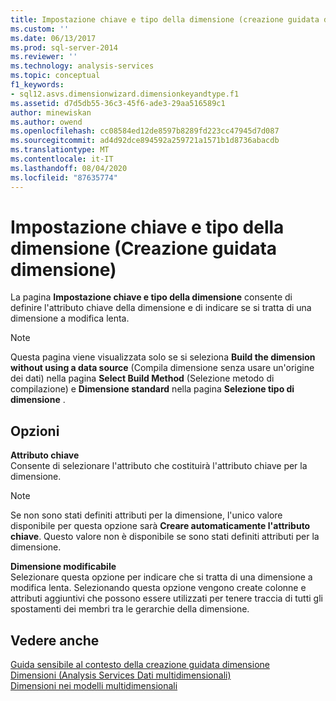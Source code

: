 ```yaml
---
title: Impostazione chiave e tipo della dimensione (creazione guidata dimensione) | Microsoft Docs
ms.custom: ''
ms.date: 06/13/2017
ms.prod: sql-server-2014
ms.reviewer: ''
ms.technology: analysis-services
ms.topic: conceptual
f1_keywords:
- sql12.asvs.dimensionwizard.dimensionkeyandtype.f1
ms.assetid: d7d5db55-36c3-45f6-ade3-29aa516589c1
author: minewiskan
ms.author: owend
ms.openlocfilehash: cc08584ed12de8597b8289fd223cc47945d7d087
ms.sourcegitcommit: ad4d92dce894592a259721a1571b1d8736abacdb
ms.translationtype: MT
ms.contentlocale: it-IT
ms.lasthandoff: 08/04/2020
ms.locfileid: "87635774"
---
```

# <a name="specify-dimension-key-and-type-dimension-wizard"></a>Impostazione chiave e tipo della dimensione (Creazione guidata dimensione)
  La pagina **Impostazione chiave e tipo della dimensione** consente di definire l'attributo chiave della dimensione e di indicare se si tratta di una dimensione a modifica lenta.  
  
> [!NOTE]  
>  Questa pagina viene visualizzata solo se si seleziona **Build the dimension without using a data source** (Compila dimensione senza usare un'origine dei dati) nella pagina **Select Build Method** (Selezione metodo di compilazione) e **Dimensione standard** nella pagina **Selezione tipo di dimensione** .  
  
## <a name="options"></a>Opzioni  
 **Attributo chiave**  
 Consente di selezionare l'attributo che costituirà l'attributo chiave per la dimensione.  
  
> [!NOTE]  
>  Se non sono stati definiti attributi per la dimensione, l'unico valore disponibile per questa opzione sarà **Creare automaticamente l'attributo chiave**. Questo valore non è disponibile se sono stati definiti attributi per la dimensione.  
  
 **Dimensione modificabile**  
 Selezionare questa opzione per indicare che si tratta di una dimensione a modifica lenta. Selezionando questa opzione vengono create colonne e attributi aggiuntivi che possono essere utilizzati per tenere traccia di tutti gli spostamenti dei membri tra le gerarchie della dimensione.  
  
## <a name="see-also"></a>Vedere anche  
 [Guida sensibile al contesto della creazione guidata dimensione](dimension-wizard-f1-help.md)   
 [Dimensioni &#40;Analysis Services Dati multidimensionali&#41;](multidimensional-models-olap-logical-dimension-objects/dimensions-analysis-services-multidimensional-data.md)   
 [Dimensioni nei modelli multidimensionali](multidimensional-models/dimensions-in-multidimensional-models.md)  
  
  
